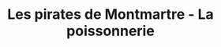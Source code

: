 ---
title: "Les pirates de Montmartre - La poissonnerie"
url: /paris/les-pirates-de-montmartre-la-poissonnerie/
shop: Fisch
---